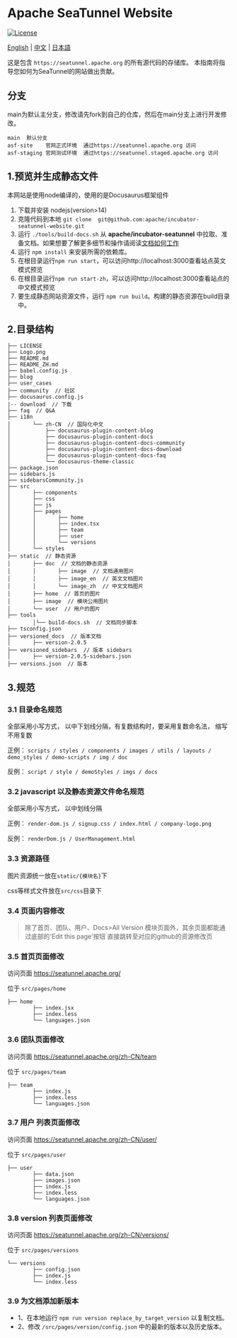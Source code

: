 # Apache SeaTunnel Website

[![License](https://img.shields.io/badge/license-Apache%202-4EB1BA.svg)](https://www.apache.org/licenses/LICENSE-2.0.html)

[English](README.md) | [中文](README_ZH.md) | [日本語](README_JP.md)

这是包含 `https://seatunnel.apache.org` 的所有源代码的存储库。
本指南将指导您如何为SeaTunnel的网站做出贡献。

## 分支

main为默认主分支，修改请先fork到自己的仓库，然后在main分支上进行开发修改。

```
main  默认分支
asf-site    官网正式环境  通过https://seatunnel.apache.org 访问
asf-staging 官网测试环境  通过https://seatunnel.staged.apache.org 访问
```

## 1.预览并生成静态文件

本网站是使用node编译的，使用的是Docusaurus框架组件

1. 下载并安装 nodejs(version>14)
2. 克隆代码到本地 `git clone  git@github.com:apache/incubator-seatunnel-website.git`
3. 运行 `./tools/build-docs.sh` 从 **apache/incubator-seatunnel** 中拉取、准备文档。如果想要了解更多细节和操作请阅读[文档如何工作](HOW_DOC_WORK.md)
4. 运行 `npm install` 来安装所需的依赖库。
5. 在根目录运行`npm run start`，可以访问http://localhost:3000查看站点英文模式预览
6. 在根目录运行`npm run start-zh`，可以访问http://localhost:3000查看站点的中文模式预览
7. 要生成静态网站资源文件，运行 `npm run build`。构建的静态资源在build目录中。

## 2.目录结构

```
├── LICENSE
├── Logo.png
├── README.md
├── README_ZH.md
├── babel.config.js
├── blog
├── user_cases
├── community  // 社区
├── docusaurus.config.js
|-- download  // 下载
├── faq  // Q&A
├── i18n
│       └── zh-CN  // 国际化中文
│           ├── docusaurus-plugin-content-blog
│           ├── docusaurus-plugin-content-docs
│           ├── docusaurus-plugin-content-docs-community
│           ├── docusaurus-plugin-content-docs-download
│           ├── docusaurus-plugin-content-docs-faq
│           └── docusaurus-theme-classic
├── package.json
├── sidebars.js
├── sidebarsCommunity.js
├── src
│       ├── components
│       ├── css
│       ├── js
│       ├── pages
│       │       ├── home
│       │       ├── index.tsx
│       │       ├── team
│       │       ├── user
│       │       └── versions
│       └── styles
├── static  // 静态资源
│       ├── doc  // 文档的静态资源
│       │       ├── image  // 文档通用图片
│       │       ├── image_en  // 英文文档图片
│       │       └── image_zh  // 中文文档图片
│       ├── home  // 首页的图片
│       ├── image  // 模块公用图片
│       └── user  // 用户的图片
├── tools
        │└── build-docs.sh  // 文档同步脚本
├── tsconfig.json
├── versioned_docs  // 版本文档
│       ├── version-2.0.5
├── versioned_sidebars  // 版本 sidebars
│       ├── version-2.0.5-sidebars.json
├── versions.json  // 版本
```

## 3.规范

### 3.1 目录命名规范

全部采用小写方式， 以中下划线分隔，有复数结构时，要采用复数命名法， 缩写不用复数

正例： `scripts / styles / components / images / utils / layouts / demo_styles / demo-scripts / img / doc`

反例： `script / style / demoStyles / imgs / docs`

### 3.2 javascript 以及静态资源文件命名规范

全部采用小写方式， 以中划线分隔

正例： `render-dom.js / signup.css / index.html / company-logo.png`

反例： `renderDom.js / UserManagement.html`

### 3.3 资源路径

图片资源统一放在`static/{模块名}`下

css等样式文件放在`src/css`目录下

### 3.4 页面内容修改

> 除了首页、团队、用户、Docs>All Version 模块页面外，其余页面都能通过底部的'Edit this page'按钮 直接跳转至对应的github的资源修改页

### 3.5 首页页面修改

访问页面  https://seatunnel.apache.org/

位于 `src/pages/home`

```
├── home
        ├── index.jsx
        ├── index.less
        └── languages.json
```

### 3.6 团队页面修改

访问页面  https://seatunnel.apache.org/zh-CN/team

位于 `src/pages/team`

```
├── team
        ├── index.js
        ├── index.less
        └── languages.json
```

### 3.7  用户 列表页面修改

访问页面  https://seatunnel.apache.org/zh-CN/user/

位于 `src/pages/user`

```
├── user
        ├── data.json
        ├── images.json
        ├── index.js
        ├── index.less
        └── languages.json
```

### 3.8 version 列表页面修改

访问页面  https://seatunnel.apache.org/zh-CN/versions/

位于 `src/pages/versions`

```
└── versions
        ├── config.json
        ├── index.js
        └── index.less
```

### 3.9 为文档添加新版本

- 1、在本地运行 `npm run version replace_by_target_version` 以复制文档。
- 2、修改 `/src/pages/version/config.json` 中的最新的版本以及历史版本。

